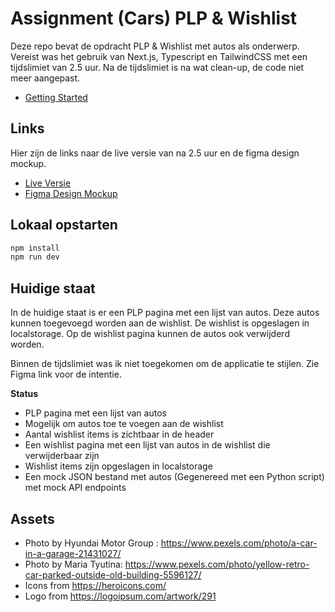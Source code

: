 # Assignment (Cars) PLP & Wishlist
Deze repo bevat de opdracht PLP & Wishlist met autos als onderwerp. Vereist was het gebruik van Next.js, Typescript en TailwindCSS met een tijdslimiet van 2.5 uur. Na de tijdslimiet is na wat clean-up, de code niet meer aangepast.

- [Getting Started](#getting-started)

## Links
Hier zijn de links naar de live versie van na 2.5 uur en de figma design mockup.

- [Live Versie](https://assignment-plp-wishlist.vercel.app/)
- [Figma Design Mockup](https://www.figma.com/design/zsYsl6kT42esHHt8eo5LjG/Assignment-(Cars)-PLP-%26-Wishlist---Mock-up?node-id=0-1&node-type=canvas)


## Lokaal opstarten

```bash
npm install
npm run dev
```

## Huidige staat
In de huidige staat is er een PLP pagina met een lijst van autos. Deze autos kunnen toegevoegd worden aan de wishlist. De wishlist is opgeslagen in localstorage. Op de wishlist pagina kunnen de autos ook verwijderd worden.

Binnen de tijdslimiet was ik niet toegekomen om de applicatie te stijlen. Zie Figma link voor de intentie.

**Status**
- PLP pagina met een lijst van autos
- Mogelijk om autos toe te voegen aan de wishlist
- Aantal wishlist items is zichtbaar in de header
- Een wishlist pagina met een lijst van autos in de wishlist die verwijderbaar zijn
- Wishlist items zijn opgeslagen in localstorage
- Een mock JSON bestand met autos (Gegenereed met een Python script) met mock API endpoints

## Assets
- Photo by Hyundai Motor Group  : https://www.pexels.com/photo/a-car-in-a-garage-21431027/
- Photo by Maria Tyutina: https://www.pexels.com/photo/yellow-retro-car-parked-outside-old-building-5596127/
- Icons from https://heroicons.com/
- Logo from https://logoipsum.com/artwork/291